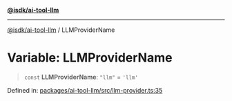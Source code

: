 [**@isdk/ai-tool-llm**](../README.md)

***

[@isdk/ai-tool-llm](../globals.md) / LLMProviderName

# Variable: LLMProviderName

> `const` **LLMProviderName**: `"llm"` = `'llm'`

Defined in: [packages/ai-tool-llm/src/llm-provider.ts:35](https://github.com/isdk/ai-tool-llm.js/blob/1e1b7ab3f06396b8a60947ad8324e2fc8804a53b/src/llm-provider.ts#L35)
